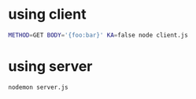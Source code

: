 # using client
```sh
METHOD=GET BODY='{foo:bar}' KA=false node client.js
```

# using server
```sh
nodemon server.js
```